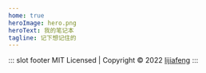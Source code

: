 ```yaml
---
home: true
heroImage: hero.png
heroText: 我的笔记本
tagline: 记下想记住的
---
```

::: slot footer
MIT Licensed | Copyright © 2022 [lijiafeng](https://github.com/moziyan)
:::